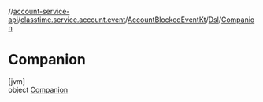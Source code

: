 //[account-service-api](../../../../../index.md)/[classtime.service.account.event](../../../index.md)/[AccountBlockedEventKt](../../index.md)/[Dsl](../index.md)/[Companion](index.md)

# Companion

[jvm]\
object [Companion](index.md)
